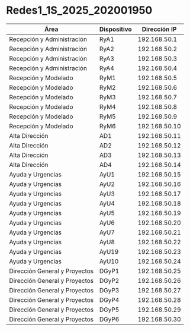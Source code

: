 # Redes1_1S_2025_202001950


| **Área**                 | **Dispositivo** | **Dirección IP**  |
|--------------------------|-----------------|------------------|
| Recepción y Administración | RyA1           | 192.168.50.1     |
| Recepción y Administración | RyA2           | 192.168.50.2     |
| Recepción y Administración | RyA3           | 192.168.50.3     |
| Recepción y Administración | RyA4           | 192.168.50.4     |
| Recepción y Modelado       | RyM1           | 192.168.50.5     |
| Recepción y Modelado       | RyM2           | 192.168.50.6     |
| Recepción y Modelado       | RyM3           | 192.168.50.7     |
| Recepción y Modelado       | RyM4           | 192.168.50.8     |
| Recepción y Modelado       | RyM5           | 192.168.50.9     |
| Recepción y Modelado       | RyM6           | 192.168.50.10    |
| Alta Dirección             | AD1            | 192.168.50.11    |
| Alta Dirección             | AD2            | 192.168.50.12    |
|Alta Dirección              | AD3            | 192.168.50.13    |
| Alta Dirección             | AD4            | 192.168.50.14    |
| Ayuda y Urgencias          | AyU1           | 192.168.50.15    |
| Ayuda y Urgencias          | AyU2           | 192.168.50.16    |
| Ayuda y Urgencias          | AyU3           | 192.168.50.17    |
| Ayuda y Urgencias          | AyU4           | 192.168.50.18    |
| Ayuda y Urgencias          | AyU5           | 192.168.50.19    |
| Ayuda y Urgencias          | AyU6           | 192.168.50.20    |
| Ayuda y Urgencias          | AyU7           | 192.168.50.21    |
| Ayuda y Urgencias          | AyU8           | 192.168.50.22    |
| Ayuda y Urgencias          | AyU19          | 192.168.50.23    |
| Ayuda y Urgencias          | AyU10          | 192.168.50.24    |
| Dirección General y Proyectos | DGyP1      | 192.168.50.25    |
| Dirección General y Proyectos | DGyP2      | 192.168.50.26    |
| Dirección General y Proyectos | DGyP3      | 192.168.50.27    |
| Dirección General y Proyectos | DGyP4      | 192.168.50.28    |
| Dirección General y Proyectos | DGyP5      | 192.168.50.29    |
| Dirección General y Proyectos | DGyP6      | 192.168.50.30    |
